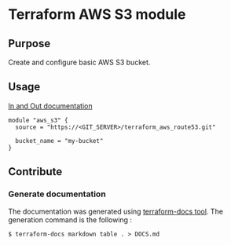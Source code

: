 # Terraform AWS S3 module

## Purpose

Create and configure basic AWS S3 bucket.

## Usage

[In and Out documentation](./DOCS.md)

```
module "aws_s3" {
  source = "https://<GIT_SERVER>/terraform_aws_route53.git"

  bucket_name = "my-bucket"
}
```

## Contribute

### Generate documentation

The documentation was generated using [terraform-docs tool](https://github.com/terraform-docs/terraform-docs).
The generation command is the following :

```
$ terraform-docs markdown table . > DOCS.md   
```